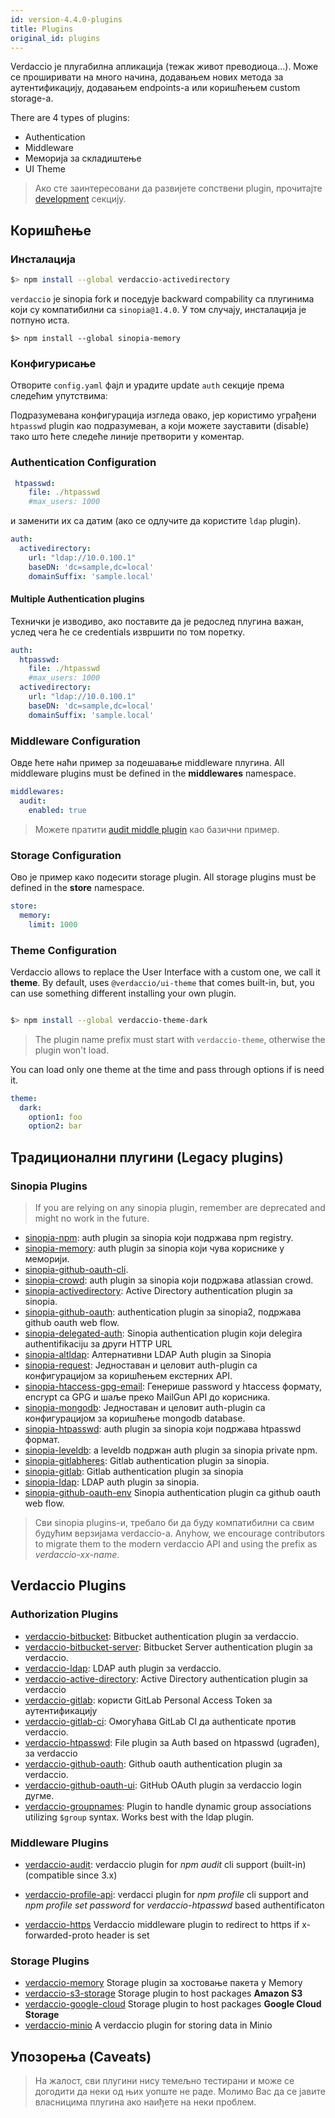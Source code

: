 ```yaml
---
id: version-4.4.0-plugins
title: Plugins
original_id: plugins
---
```


Verdaccio је плугабилна апликација (тежак живот преводиоца...). Може се проширивати на много начина, додавањем нових метода за аутентификацију, додавањем endpoints-а или коришћењем custom storage-а.

There are 4 types of plugins:

* Authentication
* Middleware
* Меморија за складиштење
* UI Theme

> Ако сте заинтересовани да развијете сопствени plugin, прочитајте [development](dev-plugins.md) секцију.

## Коришћење

### Инсталација

```bash
$> npm install --global verdaccio-activedirectory
```

`verdaccio` је sinopia fork и поседује backward compability са плугинима који су компатибилни са `sinopia@1.4.0`. У том случају, инсталација је потпуно иста.

```
$> npm install --global sinopia-memory
```

### Конфигурисање

Отворите `config.yaml` фајл и урадите update `auth` секције према следећим упутствима:

Подразумевана конфигурација изгледа овако, јер користимо уграђени `htpasswd` plugin као подразумеван, а који можете зауставити (disable) тако што ћете следеће линије претворити у коментар.


### Authentication Configuration

```yaml
 htpasswd:
    file: ./htpasswd
    #max_users: 1000
```

и заменити их са датим (ако се одлучите да користите `ldap` plugin).

```yaml
auth:
  activedirectory:
    url: "ldap://10.0.100.1"
    baseDN: 'dc=sample,dc=local'
    domainSuffix: 'sample.local'
```

#### Multiple Authentication plugins

Технички је изводиво, ако поставите да је редослед плугина важан, услед чега ће се credentials извршити по том поретку.

```yaml
auth:
  htpasswd:
    file: ./htpasswd
    #max_users: 1000
  activedirectory:
    url: "ldap://10.0.100.1"
    baseDN: 'dc=sample,dc=local'
    domainSuffix: 'sample.local'
```

### Middleware Configuration

Овде ћете наћи пример за подешавање middleware плугина. All middleware plugins must be defined in the **middlewares** namespace.

```yaml
middlewares:
  audit:
    enabled: true
```

> Можете пратити [audit middle plugin](https://github.com/verdaccio/verdaccio-audit) као базични пример.

### Storage Configuration

Ово је пример како подесити storage plugin. All storage plugins must be defined in the **store** namespace.

```yaml
store:
  memory:
    limit: 1000
```

### Theme Configuration

Verdaccio allows to replace the User Interface with a custom one, we call it **theme**. By default, uses `@verdaccio/ui-theme` that comes built-in, but, you can use something different installing your own plugin.

```bash

$> npm install --global verdaccio-theme-dark

```

> The plugin name prefix must start with `verdaccio-theme`, otherwise the plugin won't load.


You can load only one theme at the time and pass through options if is need it.

```yaml
theme:
  dark:
    option1: foo
    option2: bar
```

## Традиционални плугини (Legacy plugins)

### Sinopia Plugins

> If you are relying on any sinopia plugin, remember are deprecated and might no work in the future.

* [sinopia-npm](https://www.npmjs.com/package/sinopia-npm): auth plugin за sinopia који подржава npm registry.
* [sinopia-memory](https://www.npmjs.com/package/sinopia-memory): auth plugin за sinopia који чува кориснике у меморији.
* [sinopia-github-oauth-cli](https://www.npmjs.com/package/sinopia-github-oauth-cli).
* [sinopia-crowd](https://www.npmjs.com/package/sinopia-crowd): auth plugin за sinopia који подржава atlassian crowd.
* [sinopia-activedirectory](https://www.npmjs.com/package/sinopia-activedirectory): Active Directory authentication plugin за sinopia.
* [sinopia-github-oauth](https://www.npmjs.com/package/sinopia-github-oauth): authentication plugin за sinopia2, подржава github oauth web flow.
* [sinopia-delegated-auth](https://www.npmjs.com/package/sinopia-delegated-auth): Sinopia authentication plugin који delegira authentifikaciju за други HTTP URL
* [sinopia-altldap](https://www.npmjs.com/package/sinopia-altldap): Алтернативни LDAP Auth plugin за Sinopia
* [sinopia-request](https://www.npmjs.com/package/sinopia-request): Једноставан и целовит auth-plugin са конфигурацијом за коришћењем екстерних API.
* [sinopia-htaccess-gpg-email](https://www.npmjs.com/package/sinopia-htaccess-gpg-email): Генерише password у htaccess формату, encrypt са GPG и шаље преко MailGun API до корисника.
* [sinopia-mongodb](https://www.npmjs.com/package/sinopia-mongodb): Једноставан и целовит auth-plugin са конфигурацијом за коришћење mongodb database.
* [sinopia-htpasswd](https://www.npmjs.com/package/sinopia-htpasswd): auth plugin за sinopia који подржава htpasswd формат.
* [sinopia-leveldb](https://www.npmjs.com/package/sinopia-leveldb): a leveldb подржан auth plugin за sinopia private npm.
* [sinopia-gitlabheres](https://www.npmjs.com/package/sinopia-gitlabheres): Gitlab authentication plugin за sinopia.
* [sinopia-gitlab](https://www.npmjs.com/package/sinopia-gitlab): Gitlab authentication plugin за sinopia
* [sinopia-ldap](https://www.npmjs.com/package/sinopia-ldap): LDAP auth plugin за sinopia.
* [sinopia-github-oauth-env](https://www.npmjs.com/package/sinopia-github-oauth-env) Sinopia authentication plugin са github oauth web flow.

> Сви sinopia plugins-и, требало би да буду компатибилни са свим будућим верзијама verdaccio-а. Anyhow, we encourage contributors to migrate them to the modern verdaccio API and using the prefix as *verdaccio-xx-name*.

## Verdaccio Plugins

### Authorization Plugins

* [verdaccio-bitbucket](https://github.com/idangozlan/verdaccio-bitbucket): Bitbucket authentication plugin за verdaccio.
* [verdaccio-bitbucket-server](https://github.com/oeph/verdaccio-bitbucket-server): Bitbucket Server authentication plugin за verdaccio.
* [verdaccio-ldap](https://www.npmjs.com/package/verdaccio-ldap): LDAP auth plugin за verdaccio.
* [verdaccio-active-directory](https://github.com/nowhammies/verdaccio-activedirectory): Active Directory authentication plugin за verdaccio
* [verdaccio-gitlab](https://github.com/bufferoverflow/verdaccio-gitlab): користи GitLab Personal Access Token за аутентификацију
* [verdaccio-gitlab-ci](https://github.com/lab360-ch/verdaccio-gitlab-ci): Омогућава GitLab CI да authenticate против verdaccio.
* [verdaccio-htpasswd](https://github.com/verdaccio/verdaccio-htpasswd): File plugin за Auth based on htpasswd (ugrađen), за verdaccio
* [verdaccio-github-oauth](https://github.com/aroundus-inc/verdaccio-github-oauth): Github oauth authentication plugin за verdaccio.
* [verdaccio-github-oauth-ui](https://github.com/n4bb12/verdaccio-github-oauth-ui): GitHub OAuth plugin за verdaccio login дугме.
* [verdaccio-groupnames](https://github.com/deinstapel/verdaccio-groupnames): Plugin to handle dynamic group associations utilizing `$group` syntax. Works best with the ldap plugin.

### Middleware Plugins

* [verdaccio-audit](https://github.com/verdaccio/verdaccio-audit): verdaccio plugin for *npm audit* cli support (built-in) (compatible since 3.x)

* [verdaccio-profile-api](https://github.com/ahoracek/verdaccio-profile-api): verdacci plugin for *npm profile* cli support and *npm profile set password* for *verdaccio-htpasswd* based authentificaton

* [verdaccio-https](https://github.com/honzahommer/verdaccio-https) Verdaccio middleware plugin to redirect to https if x-forwarded-proto header is set

### Storage Plugins

* [verdaccio-memory](https://github.com/verdaccio/verdaccio-memory) Storage plugin за хостовање пакета у Memory
* [verdaccio-s3-storage](https://github.com/remitly/verdaccio-s3-storage) Storage plugin to host packages **Amazon S3**
* [verdaccio-google-cloud](https://github.com/verdaccio/verdaccio-google-cloud) Storage plugin to host packages **Google Cloud Storage**
* [verdaccio-minio](https://github.com/barolab/verdaccio-minio) A verdaccio plugin for storing data in Minio

## Упозорења (Caveats)

> На жалост, сви плугини нису темељно тестирани и може се догодити да неки од њих уопште не раде. Молимо Вас да се јавите власницима плугина ако наиђете на неки проблем.

